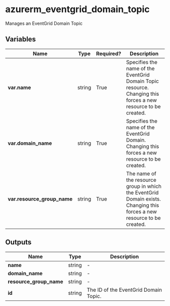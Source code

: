 # azurerm_eventgrid_domain_topic

Manages an EventGrid Domain Topic

## Variables

| Name | Type | Required? |  Description |
| ---- | ---- | --------- |  ----------- |
| **var.name** | string | True | Specifies the name of the EventGrid Domain Topic resource. Changing this forces a new resource to be created. | 
| **var.domain_name** | string | True | Specifies the name of the EventGrid Domain. Changing this forces a new resource to be created. | 
| **var.resource_group_name** | string | True | The name of the resource group in which the EventGrid Domain exists. Changing this forces a new resource to be created. | 



## Outputs

| Name | Type | Description |
| ---- | ---- | --------- | 
| **name** | string  | - | 
| **domain_name** | string  | - | 
| **resource_group_name** | string  | - | 
| **id** | string  | The ID of the EventGrid Domain Topic. | 